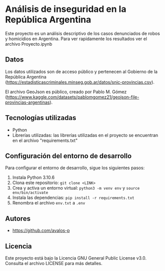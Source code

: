 # Análisis de inseguridad en la República Argentina

Este proyecto es un análisis descriptivo de los casos denunciados de robos y homicidios en Argentina. 
 Para ver rapidamente los resultados ver el archivo Proyecto.ipynb

## Datos

Los datos utilizados son de acceso público y pertenecen al Gobierno de la República Argentina (https://estadisticascriminales.minseg.gob.ar/datos/snic-provincias.csv).

El archivo GeoJson es público, creado por Pablo M. Gómez (https://www.kaggle.com/datasets/pablomgomez21/geojson-file-provincias-argentinas).

## Tecnologías utilizadas

- Python
- Librerías utilizadas: las librerías utilizadas en el proyecto se encuentran en el archivo "requirements.txt"

## Configuración del entorno de desarrollo

Para configurar el entorno de desarrollo, sigue los siguientes pasos:

1. Instala Python 3.10.6
2. Clona este repositorio: `git clone <LINK>`
3. Crea y activa un entorno virtual: `python3 -m venv env` y `source env/bin/activate`
4. Instala las dependencias: `pip install -r requirements.txt`
5. Renombra el archivo `env.txt` a `.env`

## Autores

- https://github.com/avalos-p

## Licencia

Este proyecto está bajo la Licencia GNU General Public License v3.0. Consulta el archivo LICENSE para más detalles.
